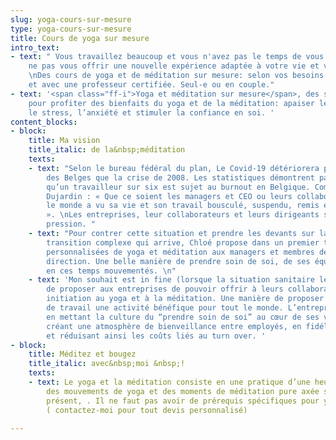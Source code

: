 ```yaml
---
slug: yoga-cours-sur-mesure
type: yoga-cours-sur-mesure
title: Cours de yoga sur mesure
intro_text:
- text: " Vous travaillez beaucoup et vous n'avez pas le temps de vous arrêter? Pourquoi
    ne pas vous offrir une nouvelle expérience adaptée à votre vie et votre quotidien.
    \nDes cours de yoga et de méditation sur mesure: selon vos besoins et vos disponibilités
    et avec une professeur certifiée. Seul-e ou en couple."
- text: '<span class="ff-i">Yoga et méditation sur mesure</span>, des sessions personnalisées
    pour profiter des bienfaits du yoga et de la méditation: apaiser le mental, soulager
    le stress, l’anxiété et stimuler la confiance en soi. '
content_blocks:
- block:
    title: Ma vision
    title_italic: de la&nbsp;méditation
    texts:
    - text: "Selon le bureau fédéral du plan, Le Covid-19 détériorera plus le bien-être
        des Belges que la crise de 2008. Les statistiques démontrent par ailleurs
        qu’un travailleur sur six est sujet au burnout en Belgique. Comme le dit Chloé
        Dujardin : « Que ce soient les managers et CEO ou leurs collaborateurs, tout
        le monde a vu sa vie et son travail bousculé, suspendu, remis en question…
        ». \nLes entreprises, leur collaborateurs et leurs dirigeants sont bien sous
        pression. "
    - text: "Pour contrer cette situation et prendre les devants sur la période de
        transition complexe qui arrive, Chloé propose dans un premier temps, des séances
        personnalisées de yoga et méditation aux managers et membres de comités de
        direction. Une belle manière de prendre soin de soi, de ses équipes et collaborateurs
        en ces temps mouvementés. \n"
    - text: 'Mon souhait est in fine (lorsque la situation sanitaire le permettra),
        de proposer aux entreprises de pouvoir offrir à leurs collaborateurs une première
        initiation au yoga et à la méditation. Une manière de proposer dans l''environnement
        de travail une activité bénéfique pour tout le monde. L’entreprise en bénéficie
        en mettant la culture du “prendre soin de soi” au cœur de ses valeurs, en
        créant une atmosphère de bienveillance entre employés, en fidélisant ces derniers
        et réduisant ainsi les coûts liés au turn over. '
- block:
    title: Méditez et bougez
    title_italic: avec&nbsp;moi &nbsp;!
    texts:
    - text: Le yoga et la méditation consiste en une pratique d’une heure comprenant
        des mouvements de yoga et des moments de méditation pure axée sur l’instant
        présent, . Il ne faut pas avoir de prérequis spécifiques pour y participer.
        ( contactez-moi pour tout devis personnalisé)

---
```

